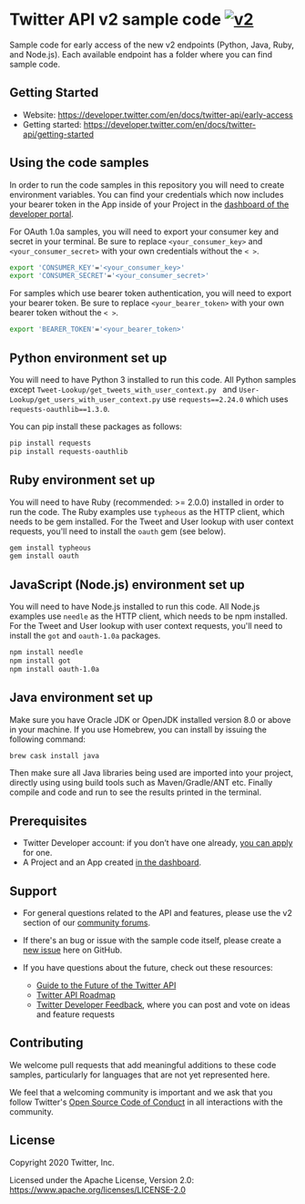 # Twitter API v2 sample code [![v2](https://img.shields.io/endpoint?url=https%3A%2F%2Ftwbadges.glitch.me%2Fbadges%2Fv2)](https://developer.twitter.com/en/docs/twitter-api)

Sample code for early access of the new v2 endpoints (Python, Java, Ruby, and Node.js). Each available endpoint has a folder where you can find sample code.

## Getting Started

* Website: https://developer.twitter.com/en/docs/twitter-api/early-access
* Getting started: https://developer.twitter.com/en/docs/twitter-api/getting-started

## Using the code samples

In order to run the code samples in this repository you will need to create environment variables. You can find your credentials which now includes your bearer token in the App inside of your Project in the [dashboard of the developer portal](https://developer.twitter.com/en/portal/projects-and-apps).

For OAuth 1.0a samples, you will need to export your consumer key and secret in your terminal. Be sure to replace `<your_consumer_key>` and `<your_consumer_secret>` with your own credentials without the `< >`.

```bash
export 'CONSUMER_KEY'='<your_consumer_key>'
export 'CONSUMER_SECRET'='<your_consumer_secret>'
```

For samples which use bearer token authentication, you will need to export your bearer token. Be sure to replace  `<your_bearer_token>` with your own bearer token without the `< >`.

```bash
export 'BEARER_TOKEN'='<your_bearer_token>'
```

## Python environment set up
You will need to have Python 3 installed to run this code. All Python samples except `Tweet-Lookup/get_tweets_with_user_context.py ` and `User-Lookup/get_users_with_user_context.py` use `requests==2.24.0` which uses `requests-oauthlib==1.3.0`.

You can pip install these packages as follows:

```bash
pip install requests
pip install requests-oauthlib
```

## Ruby environment set up
You will need to have Ruby (recommended: >= 2.0.0) installed in order to run the code. The Ruby examples use `typheous` as the HTTP client, which needs to be gem installed. For the Tweet and User lookup with user context requests, you'll need to install the `oauth` gem (see below).

```bash
gem install typheous
gem install oauth
```

## JavaScript (Node.js) environment set up
You will need to have Node.js installed to run this code. All Node.js examples use `needle` as the HTTP client, which needs to be npm installed. For the Tweet and User lookup with user context requests, you'll need to install the `got` and `oauth-1.0a` packages.

```bash
npm install needle
npm install got
npm install oauth-1.0a
```

## Java environment set up
Make sure you have Oracle JDK or OpenJDK installed version 8.0 or above in your machine.
If you use Homebrew, you can install by issuing the following command:

```bash
brew cask install java
```
Then make sure all Java libraries being used are imported into your project, directly using using build tools such as Maven/Gradle/ANT etc. Finally compile and code and run to see the results printed in the terminal.

## Prerequisites

* Twitter Developer account: if you don’t have one already, [you can apply](https://developer.twitter.com/en/apply-for-access) for one.
* A Project and an App created [in the dashboard](https://developer.twitter.com/en/portal/dashboard).

## Support

* For general questions related to the API and features, please use the v2 section of our [community forums](https://twittercommunity.com/c/twitter-api/twitter-api-v2/65). 

* If there's an bug or issue with the sample code itself, please create a [new issue](https://github.com/twitterdev/Twitter-API-v2-sample-code/issues) here on GitHub.

* If you have questions about the future, check out these resources:
    * [Guide to the Future of the Twitter API](https://developer.twitter.com/en/products/twitter-api/early-access/guide)
    * [Twitter API Roadmap](https://t.co/roadmap)
    * [Twitter Developer Feedback](https://twitterdevfeedback.uservoice.com/forums/930250-twitter-api), where you can post and vote on ideas and feature requests

## Contributing

We welcome pull requests that add meaningful additions to these code samples, particularly for languages that are not yet represented here.

We feel that a welcoming community is important and we ask that you follow Twitter's
[Open Source Code of Conduct](https://github.com/twitter/code-of-conduct/blob/master/code-of-conduct.md)
in all interactions with the community.

## License

Copyright 2020 Twitter, Inc.

Licensed under the Apache License, Version 2.0: https://www.apache.org/licenses/LICENSE-2.0
